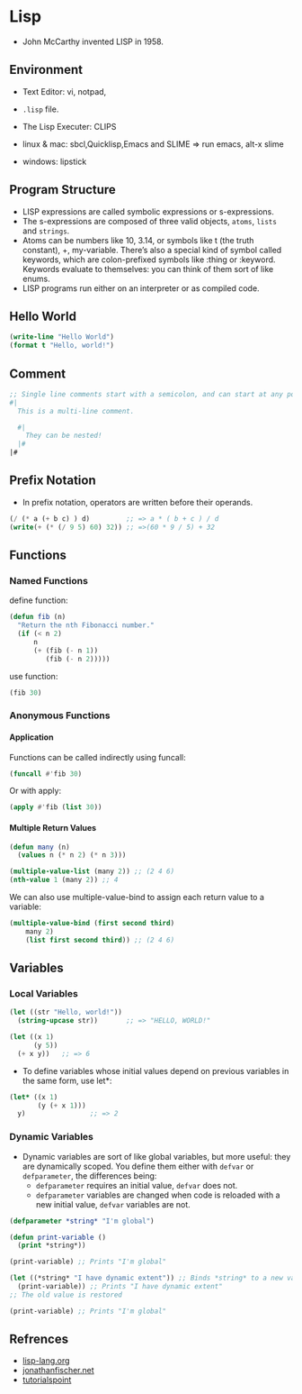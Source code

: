 # Lisp

* John McCarthy invented LISP in 1958.

## Environment

* Text Editor: vi, notpad, 
* `.lisp` file.
* The Lisp Executer: CLIPS

* linux & mac: sbcl,Quicklisp,Emacs and SLIME => run emacs, alt-x slime
* windows: lipstick

## Program Structure

* LISP expressions are called symbolic expressions or s-expressions.
* The s-expressions are composed of three valid objects, `atoms`, `lists` and `strings`.
* Atoms can be numbers like 10, 3.14, or symbols like t (the truth constant), +, my-variable. There’s also a special kind of symbol called keywords, which are colon-prefixed symbols like :thing or :keyword. Keywords evaluate to themselves: you can think of them sort of like enums.
* LISP programs run either on an interpreter or as compiled code.

## Hello World

```lisp
(write-line "Hello World")
(format t "Hello, world!")
```

## Comment

```lisp
;; Single line comments start with a semicolon, and can start at any point in the line
#|
  This is a multi-line comment.

  #|
    They can be nested!
  |#
|#
```

## Prefix Notation

* In prefix notation, operators are written before their operands.

```lisp
(/ (* a (+ b c) ) d)         ;; => a * ( b + c ) / d
(write(+ (* (/ 9 5) 60) 32)) ;; =>(60 * 9 / 5) + 32
```

## Functions

### Named Functions

define function:

```lisp
(defun fib (n)
  "Return the nth Fibonacci number."
  (if (< n 2)
      n
      (+ (fib (- n 1))
         (fib (- n 2)))))
```

use function:

```lisp
(fib 30)
```

### Anonymous Functions

#### Application

Functions can be called indirectly using funcall:

```lisp
(funcall #'fib 30)
```

Or with apply:

```lisp
(apply #'fib (list 30))
```


#### Multiple Return Values

```lisp
(defun many (n)
  (values n (* n 2) (* n 3)))
```

```lisp
(multiple-value-list (many 2)) ;; (2 4 6)
(nth-value 1 (many 2)) ;; 4
```

We can also use multiple-value-bind to assign each return value to a variable:

```lisp
(multiple-value-bind (first second third)
    many 2)
    (list first second third)) ;; (2 4 6)
```

## Variables

### Local Variables


```lisp
(let ((str "Hello, world!"))
  (string-upcase str))       ;; => "HELLO, WORLD!"
```

```lisp
(let ((x 1)
      (y 5))
  (+ x y))   ;; => 6
```

* To define variables whose initial values depend on previous variables in the same form, use let*:

```lisp
(let* ((x 1)
       (y (+ x 1)))
  y)                ;; => 2

```

### Dynamic Variables

* Dynamic variables are sort of like global variables, but more useful: they are dynamically scoped. You define them either with `defvar` or `defparameter`, the differences being:
    * `defparameter` requires an initial value, `defvar` does not.
    * `defparameter` variables are changed when code is reloaded with a new initial value, `defvar` variables are not.

```lisp
(defparameter *string* "I'm global")

(defun print-variable ()
  (print *string*))

(print-variable) ;; Prints "I'm global"

(let ((*string* "I have dynamic extent")) ;; Binds *string* to a new value
  (print-variable)) ;; Prints "I have dynamic extent"
;; The old value is restored

(print-variable) ;; Prints "I'm global"
```

## Refrences

* [lisp-lang.org](https://lisp-lang.org/)
* [jonathanfischer.net](http://www.jonathanfischer.net/modern-common-lisp-on-linux/)
* [tutorialspoint](https://www.tutorialspoint.com/lisp/lisp_program_structure.htm)